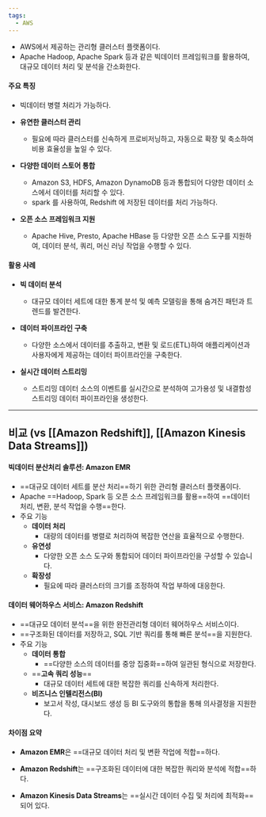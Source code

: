 ```yaml
---
tags:
  - AWS
---
```


- AWS에서 제공하는 관리형 클러스터 플랫폼이다.
- Apache Hadoop, Apache Spark 등과 같은 빅데이터 프레임워크를 활용하여, 
  대규모 데이터 처리 및 분석을 간소화한다.

#### **주요 특징**

- 빅데이터 병렬 처리가 가능하다.

- **유연한 클러스터 관리** 
	- 필요에 따라 클러스터를 신속하게 프로비저닝하고, 자동으로 확장 및 축소하여 비용 효율성을 높일 수 있다.
	 
- **다양한 데이터 스토어 통합**
	- Amazon S3, HDFS, Amazon DynamoDB 등과 통합되어 다양한 데이터 소스에서 데이터를 처리할 수 있다.
	- spark 를 사용하여, Redshift 에 저장된 데이터를 처리 가능하다.

- **오픈 소스 프레임워크 지원**
	- Apache Hive, Presto, Apache HBase 등 다양한 오픈 소스 도구를 지원하여, 
	  데이터 분석, 쿼리, 머신 러닝 작업을 수행할 수 있다.


#### **활용 사례**

- **빅 데이터 분석**
	- 대규모 데이터 세트에 대한 통계 분석 및 예측 모델링을 통해 숨겨진 패턴과 트렌드를 발견한다.

- **데이터 파이프라인 구축**
	- 다양한 소스에서 데이터를 추출하고, 변환 및 로드(ETL)하여 애플리케이션과 사용자에게 제공하는 데이터 파이프라인을 구축한다.

- **실시간 데이터 스트리밍**
	- 스트리밍 데이터 소스의 이벤트를 실시간으로 분석하여 고가용성 및 내결함성 스트리밍 데이터 파이프라인을 생성한다.


---

## 비교 (vs [[Amazon Redshift]], [[Amazon Kinesis Data Streams]])

#### **빅데이터 분산처리 솔루션: Amazon EMR**
- ==대규모 데이터 세트를 분산 처리==하기 위한 관리형 클러스터 플랫폼이다.
- Apache ==Hadoop, Spark 등 오픈 소스 프레임워크를 활용==하여 ==데이터 처리, 변환, 분석 작업을 수행==한다.
- 주요 기능
	- **데이터 처리**
		- 대량의 데이터를 병렬로 처리하여 복잡한 연산을 효율적으로 수행한다.
	- **유연성** 
		- 다양한 오픈 소스 도구와 통합되어 데이터 파이프라인을 구성할 수 있습니다.
	- **확장성**
		- 필요에 따라 클러스터의 크기를 조정하여 작업 부하에 대응한다.


#### **데이터 웨어하우스 서비스: Amazon Redshift**
- ==대규모 데이터 분석==을 위한 완전관리형 데이터 웨어하우스 서비스이다.
- ==구조화된 데이터를 저장하고, SQL 기반 쿼리를 통해 빠른 분석==을 지원한다. 
- 주요 기능
	- **데이터 통합**
		- ==다양한 소스의 데이터를 중앙 집중화==하여 일관된 형식으로 저장한다.
	- ==**고속 쿼리 성능**==
		- 대규모 데이터 세트에 대한 복잡한 쿼리를 신속하게 처리한다.
	- **비즈니스 인텔리전스(BI)**
		- 보고서 작성, 대시보드 생성 등 BI 도구와의 통합을 통해 의사결정을 지원한다.

#### 차이점 요약

- **Amazon EMR**은 ==대규모 데이터 처리 및 변환 작업에 적합==하다.
    
- **Amazon Redshift**는 ==구조화된 데이터에 대한 복잡한 쿼리와 분석에 적합==하다.
    
- **Amazon Kinesis Data Streams**는 ==실시간 데이터 수집 및 처리에 최적화==되어 있다.